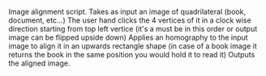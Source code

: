Image alignment script.
Takes as input an image of quadrilateral (book, document, etc...)
The user hand clicks the 4 vertices of it in a clock wise direction starting from top left vertice (it's a must be in this order or output image can be flipped upside down)
Applies an homography to the input image to align it in an upwards rectangle shape (in case of a book image it returns the book in the same position you would hold it to read it)
Outputs the aligned image.

